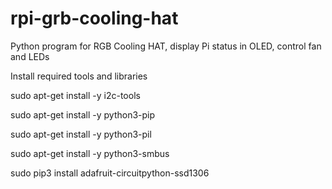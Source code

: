 # rpi-grb-cooling-hat
Python program for RGB Cooling HAT, display Pi status in OLED, control fan and LEDs

Install required tools and libraries

sudo apt-get install -y i2c-tools

sudo apt-get install -y python3-pip

sudo apt-get install -y python3-pil

sudo apt-get install -y python3-smbus

sudo pip3 install adafruit-circuitpython-ssd1306
